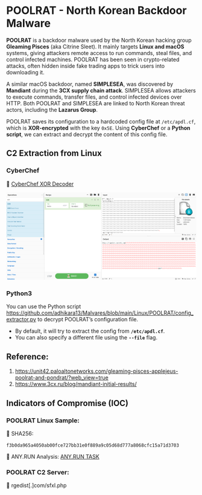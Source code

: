 # POOLRAT - North Korean Backdoor Malware

**POOLRAT** is a backdoor malware used by the North Korean hacking group **Gleaming Pisces** (aka Citrine Sleet). It mainly targets **Linux and macOS** systems, giving attackers remote access to run commands, steal files, and control infected machines. POOLRAT has been seen in crypto-related attacks, often hidden inside fake trading apps to trick users into downloading it.

A similar macOS backdoor, named **SIMPLESEA**, was discovered by **Mandiant** during the **3CX supply chain attack**. SIMPLESEA allows attackers to execute commands, transfer files, and control infected devices over HTTP. Both POOLRAT and SIMPLESEA are linked to North Korean threat actors, including the **Lazarus Group**.

POOLRAT saves its configuration to a hardcoded config file at `/etc/apdl.cf`, which is **XOR-encrypted** with the key `0x5E`. Using **CyberChef** or a **Python script**, we can extract and decrypt the content of this config file.

## C2 Extraction from Linux

### **CyberChef**  
🔗 [CyberChef XOR Decoder](https://gchq.github.io/CyberChef/#recipe=XOR(%7B'option':'Hex','string':'0x5e'%7D,'Standard',false))

![alt text](image.png)

### **Python3**
You can use the Python script https://github.com/adhikara13/Malvares/blob/main/Linux/POOLRAT/config_extractor.py to decrypt POOLRAT’s configuration file.  
- By default, it will try to extract the config from **`/etc/apdl.cf`**.  
- You can also specify a different file using the **`--file`** flag.

## Reference:
1. https://unit42.paloaltonetworks.com/gleaming-pisces-applejeus-poolrat-and-pondrat/?web_view=true
2. https://www.3cx.ru/blog/mandiant-initial-results/

## Indicators of Compromise (IOC)

### POOLRAT Linux Sample:

🔗 SHA256:
```
f3b0da965a4050ab00fce727bb31e0f889a9c05d68d777a8068cfc15a71d3703
```
🔗 ANY.RUN Analysis:
[ANY.RUN TASK](https://app.any.run/tasks/45af6446-1689-4b45-9793-24043743bf12)

### POOLRAT C2 Server:

🔗 rgedist[.]com/sfxl.php